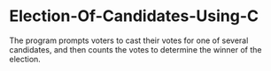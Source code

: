 # Election-Of-Candidates-Using-C
The program prompts voters to cast their votes for one of several candidates, and then counts the votes to determine the winner of the election.
